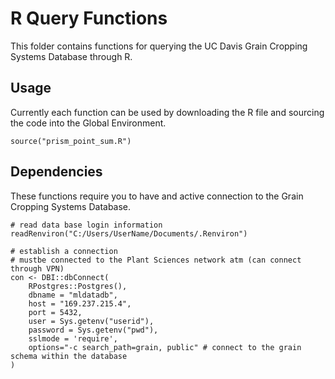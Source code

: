 # R Query Functions

This folder contains functions for querying the UC Davis Grain Cropping Systems Database through R. 

## Usage

Currently each function can be used by downloading the R file and sourcing the code into the Global Environment.

```{r}
source("prism_point_sum.R")
```

## Dependencies

These functions require you to have and active connection to the Grain Cropping Systems Database.

``` {r}
# read data base login information
readRenviron("C:/Users/UserName/Documents/.Renviron")

# establish a connection
# mustbe connected to the Plant Sciences network atm (can connect through VPN)
con <- DBI::dbConnect(
	RPostgres::Postgres(), 
	dbname = "mldatadb",
	host = "169.237.215.4", 
	port = 5432,
	user = Sys.getenv("userid"),
	password = Sys.getenv("pwd"),
	sslmode = 'require',
	options="-c search_path=grain, public" # connect to the grain schema within the database
)
```
